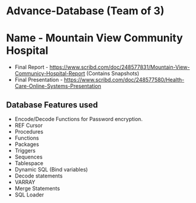 Advance-Database (Team of 3)
================
# Name - Mountain View Community Hospital 
* Final Report - https://www.scribd.com/doc/248577831/Mountain-View-Communicy-Hospital-Report (Contains Snapshots)
* Final Presentation - https://www.scribd.com/doc/248577580/Health-Care-Online-Systems-Presentation

## Database Features used
* Encode/Decode Functions for Password encryption.
* REF Cursor
* Procedures
* Functions
* Packages
* Triggers
* Sequences
* Tablespace
* Dynamic SQL (Bind variables)
* Decode statements
* VARRAY
* Merge Statements
* SQL Loader


